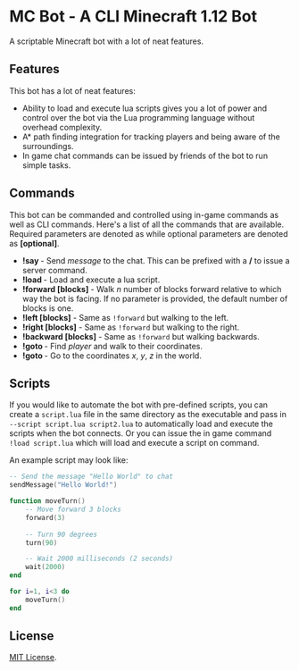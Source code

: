 # MC Bot - A CLI Minecraft 1.12 Bot

A scriptable Minecraft bot with a lot of neat features. 

## Features

This bot has a lot of neat features:

- Ability to load and execute lua scripts gives you a lot of power and control
  over the bot via the Lua programming language without overhead complexity.
- A* path finding integration for tracking players and being aware of the surroundings.
- In game chat commands can be issued by friends of the bot to run simple tasks.

## Commands

This bot can be commanded and controlled using in-game commands
as well as CLI commands. Here's a list of all the commands that
are available. Required parameters are denoted as **<required>**
while optional parameters are denoted as **[optional]**.

- **!say <message>** - Send *message* to the chat. This can be prefixed with a **/** to issue a server command.
- **!load <path>** - Load and execute a lua script.
- **!forward [blocks]** - Walk *n* number of blocks forward relative to which way the bot is facing. If no parameter is provided, the default number of blocks is one.
- **!left [blocks]** - Same as `!forward` but walking to the left.
- **!right [blocks]** - Same as `!forward` but walking to the right.
- **!backward [blocks]** - Same as `!forward` but walking backwards.
- **!goto <player>** - Find *player* and walk to their coordinates.
- **!goto <x> <y> <z>** - Go to the coordinates *x*, *y*, *z* in the world.

## Scripts

If you would like to automate the bot with pre-defined scripts,
you can create a `script.lua` file in the same directory as the
executable and pass in `--script script.lua script2.lua` to
automatically load and execute the scripts when the bot connects. Or
you can issue the in game command `!load script.lua` which will
load and execute a script on command.

An example script may look like:

```lua
-- Send the message "Hello World" to chat
sendMessage("Hello World!")

function moveTurn()
	-- Move forward 3 blocks
	forward(3)
	
	-- Turn 90 degrees
	turn(90)

	-- Wait 2000 milliseconds (2 seconds)
	wait(2000)
end

for i=1, i<3 do
	moveTurn()
end
```

## License

[MIT License](./LICENSE).
